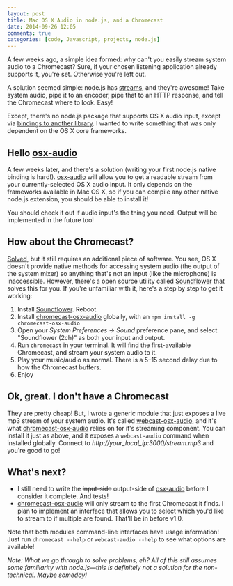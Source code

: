 ```yaml
---
layout: post
title: Mac OS X Audio in node.js, and a Chromecast
date: 2014-09-26 12:05
comments: true
categories: [code, Javascript, projects, node.js]
---
```


A few weeks ago, a simple idea formed: why can't you easily stream system audio to a Chromecast? Sure, if your chosen listening application already supports it, you're set. Otherwise you're left out.

A solution seemed simple: node.js has [streams](http://nodejs.org/api/stream.html), and they're awesome! Take system audio, pipe it to an encoder, pipe that to an HTTP response, and tell the Chromecast where to look. Easy!

Except, there's no node.js package that supports OS X audio input, except via [bindings to another library](https://www.npmjs.org/package/node-core-audio). I wanted to write something that was only dependent on the OS X core frameworks.

## Hello [osx-audio][osx-audio]

A few weeks later, and there's a solution (writing your first node.js native binding is hard!). [osx-audio][osx-audio] will allow you to get a readable stream from your currently-selected OS X audio input. It only depends on the frameworks available in Mac OS X, so if you can compile any other native node.js extension, you should be able to install it!

You should check it out if audio input's the thing you need. Output will be implemented in the future too!

[osx-audio]: https://www.npmjs.org/package/osx-audio

## How about the Chromecast?

[Solved][chromecast-osx-audio], but it still requires an additional piece of software. You see, OS X doesn't provide native methods for accessing system audio (the output of the system mixer) so anything that's not an input (like the microphone) is inaccessible. However, there's a open source utility called [Soundflower][soundflower] that solves this for you. If you're unfamiliar with it, here's a step by step to get it working:

1. Install [Soundflower][soundflower]. Reboot.
2. Install [chromecast-osx-audio][chromecast-osx-audio] globally, with an `npm install -g chromecast-osx-audio`
3. Open your *System Preferences -> Sound* preference pane, and select "Soundflower (2ch)" as both your input and output.
4. Run `chromecast` in your terminal. It will find the first-available Chromecast, and stream your system audio to it.
5. Play your music/audio as normal. There is a 5–15	second delay due to how the Chromecast buffers.
6. Enjoy

[chromecast-osx-audio]: https://www.npmjs.org/package/chromecast-osx-audio
[webcast-osx-audio]: https://www.npmjs.org/package/webcast-osx-audio
[soundflower]: http://rogueamoeba.com/freebies/soundflower/

## Ok, great. I don't have a Chromecast

They are pretty cheap! But, I wrote a generic module that just exposes a live mp3 stream of your system audio. It's called [webcast-osx-audio][webcast-osx-audio], and it's what [chromecast-osx-audio][chromecast-osx-audio] relies on for it's streaming component. You can install it just as above, and it exposes a `webcast-audio` command when installed globally. Connect to *http://your_local_ip:3000/stream.mp3* and you're good to go!

## What's next?

- I still need to write the <del>input-side</del> output-side of [osx-audio][osx-audio] before I consider it complete. And tests!
- [chromecast-osx-audio][chromecast-osx-audio] will only stream to the first Chromecast it finds. I plan to implement an interface that allows you to select which you'd like to stream to if multiple are found. That'll be in before v1.0.

Note that both modules command-line interfaces have usage information! Just run `chromecast --help` or `webcast-audio --help` to see what options are available!

*Note: What we go through to solve problems, eh? All of this still assumes some familiarity with node.js—this is definitely not a solution for the non-technical. Maybe someday!*
